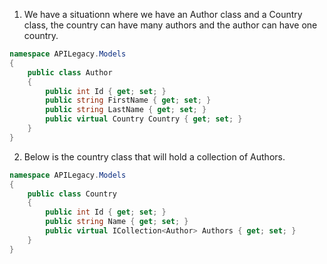 1. We have a situationn where we have an Author class and a Country class, the country can have many authors and the author can have one country. 
```cs
namespace APILegacy.Models
{
    public class Author
    {
        public int Id { get; set; }
        public string FirstName { get; set; }
        public string LastName { get; set; }
        public virtual Country Country { get; set; }
    }
}
```
2. Below is the country class that will hold a collection of Authors.
```cs
namespace APILegacy.Models
{
    public class Country
    {
        public int Id { get; set; }
        public string Name { get; set; }
        public virtual ICollection<Author> Authors { get; set; }
    }
}
```
